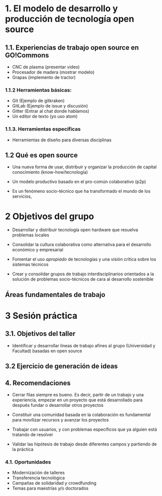 # 1. El modelo de desarrollo y producción de tecnología open source
## 1.1. Experiencias de trabajo open source en GO!Commons

- CNC de plasma (presentar video)
- Procesador de madera (mostrar modelo)
- Grapas (implemento de tractor)

### 1.1.2 Herramientas básicas:
- Git (Ejemplo de gitkraken)
- GitLab (Ejemplo de issue y discusión)
- Gitter (Entrar al chat donde hablamos)
- Un editor de texto (yo uso atom)

### 1.1.3. Herramientas específicas
- Herramientas de diseño para diversas disciplinas

## 1.2  Qué es open source
- Una nueva forma de usar, distribuir y organizar la producción de capital conocimiento (know-how/tecnología)

- Un modelo productivo basado en el pro-común colaborativo (p2p)
- Es un fenómeno socio-técnico que ha transformado el mundo de los servicios,

# 2 Objetivos del grupo
- Desarrollar y distribuir tecnología open hardware que resuelva problemas locales

- Consolidar la cultura colaborativa como alternativa para el desarrollo económico y empresarial
- Fomentar el uso *apropiado* de tecnologías y una visión crítica sobre los sistemas técnicos
- Crear y consolidar grupos de trabajo interdisciplinarios orientados a la solución de problemas socio-técnicos de cara al desarrollo sostenible

## Áreas fundamentales de trabajo

# 3 Sesión práctica
## 3.1. Objetivos del taller
- Identificar y desarrollar líneas de trabajo afines al grupo (Universidad y Facultad) basadas en open source

## 3.2 Ejercicio de generación de ideas

## 4. Recomendaciones
- Cerrar filas siempre es bueno. Es decir, partir de un trabajo y una experiencia, empezar en un proyecto que está desarrollado para después fundar o desarrollar otros proyectos

- Constituir una comunidad basada en la colaboración es fundamental para movilizar recursos y avanzar los proyectos
- Trabajar con usuarios, y con problemas específicos que ya alguien está tratando de resolver
- Validar las hipótesis de trabajo desde diferentes campos y partiendo de la práctica

### 4.1. Oportunidades
- Modernización de talleres
- Transferencia tecnológica
- Campañas de solidaridad y crowdfunding
- Temas para maestrías y/o doctorados
